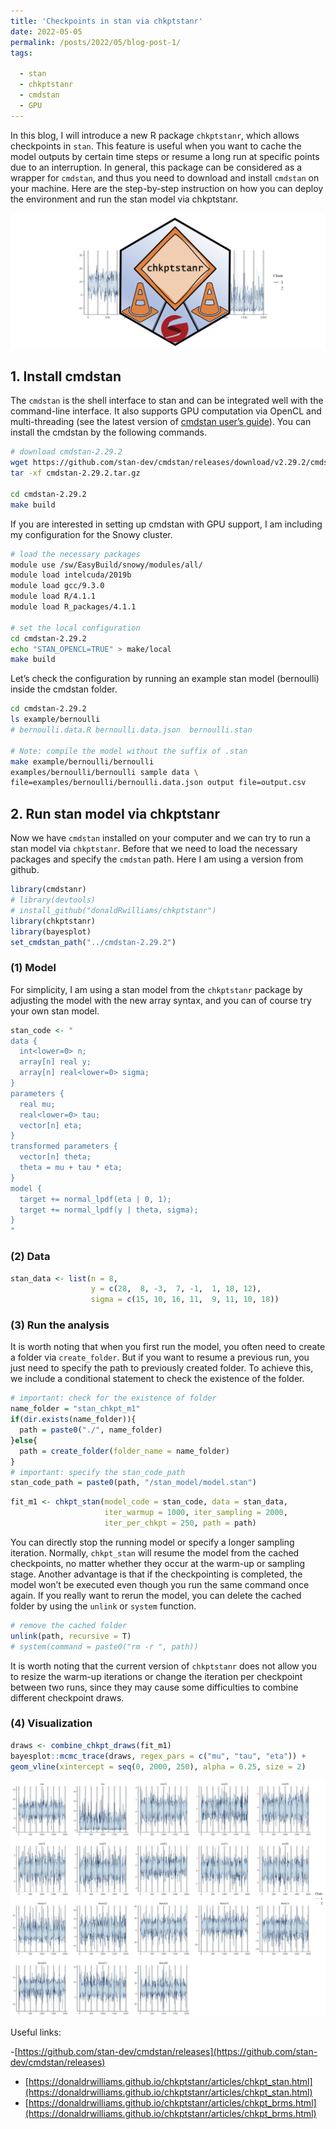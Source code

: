 ```yaml
---
title: 'Checkpoints in stan via chkptstanr'
date: 2022-05-05
permalink: /posts/2022/05/blog-post-1/
tags:

  - stan
  - chkptstanr
  - cmdstan
  - GPU
---
```


In this blog, I will introduce a new R package `chkptstanr`, which
allows checkpoints in `stan`. This feature is useful when you want to
cache the model outputs by certain time steps or resume a long run at
specific points due to an interruption. In general, this package can be
considered as a wrapper for `cmdstan`, and thus you need to download and
install `cmdstan` on your machine. Here are the step-by-step instruction
on how you can deploy the environment and run the stan model via
chkptstanr.

![Checkpoints in stan via chkptstanr](https://raw.githubusercontent.com/JakeJing/jakejing.github.io/master/_posts/pics/chkptstanr.png)

## 1. Install cmdstan


The `cmdstan` is the shell interface to stan and can be integrated well
with the command-line interface. It also supports GPU computation via
OpenCL and multi-threading (see the latest version of [cmdstan user’s
guide](https://github.com/stan-dev/cmdstan/releases)). You can install the cmdstan by the following commands.

``` bash
# download cmdstan-2.29.2
wget https://github.com/stan-dev/cmdstan/releases/download/v2.29.2/cmdstan-2.29.2.tar.gz
tar -xf cmdstan-2.29.2.tar.gz

cd cmdstan-2.29.2
make build
```

If you are interested in setting up cmdstan with GPU support, I am
including my configuration for the Snowy cluster.

``` bash
# load the necessary packages
module use /sw/EasyBuild/snowy/modules/all/
module load intelcuda/2019b
module load gcc/9.3.0
module load R/4.1.1
module load R_packages/4.1.1

# set the local configuration
cd cmdstan-2.29.2
echo "STAN_OPENCL=TRUE" > make/local
make build
```

Let’s check the configuration by running an example stan model
(bernoulli) inside the cmdstan folder.

``` bash
cd cmdstan-2.29.2
ls example/bernoulli
# bernoulli.data.R bernoulli.data.json  bernoulli.stan

# Note: compile the model without the suffix of .stan
make example/bernoulli/bernoulli
examples/bernoulli/bernoulli sample data \
file=examples/bernoulli/bernoulli.data.json output file=output.csv
```

## 2. Run stan model via chkptstanr


Now we have `cmdstan` installed on your computer and we can try to run a
stan model via `chkptstanr`. Before that we need to load the necessary
packages and specify the `cmdstan` path. Here I am using a version from
github.

``` r
library(cmdstanr)
# library(devtools)
# install_github("donaldRwilliams/chkptstanr")
library(chkptstanr)
library(bayesplot)
set_cmdstan_path("../cmdstan-2.29.2")
```

### (1) Model

For simplicity, I am using a stan model from the `chkptstanr` package by
adjusting the model with the new array syntax, and you can of course try
your own stan model.

``` r
stan_code <- "
data {
  int<lower=0> n;
  array[n] real y; 
  array[n] real<lower=0> sigma; 
}
parameters {
  real mu;
  real<lower=0> tau; 
  vector[n] eta; 
}
transformed parameters {
  vector[n] theta; 
  theta = mu + tau * eta; 
}
model {
  target += normal_lpdf(eta | 0, 1); 
  target += normal_lpdf(y | theta, sigma);  
}
"
```

### (2) Data

``` r
stan_data <- list(n = 8,
                  y = c(28,  8, -3,  7, -1,  1, 18, 12),
                  sigma = c(15, 10, 16, 11,  9, 11, 10, 18))
```

### (3) Run the analysis

It is worth noting that when you first run the model, you often need to
create a folder via `create_folder`. But if you want to resume a
previous run, you just need to specify the path to previously created
folder. To achieve this, we include a conditional statement to check the
existence of the folder.

``` r
# important: check for the existence of folder
name_folder = "stan_chkpt_m1"
if(dir.exists(name_folder)){
  path = paste0("./", name_folder)
}else{
  path = create_folder(folder_name = name_folder)
}
# important: specify the stan_code_path
stan_code_path = paste0(path, "/stan_model/model.stan") 
```

``` r
fit_m1 <- chkpt_stan(model_code = stan_code, data = stan_data, 
                     iter_warmup = 1000, iter_sampling = 2000,
                     iter_per_chkpt = 250, path = path)
```

You can directly stop the running model or specify a longer sampling
iteration. Normally, `chkpt_stan` will resume the model from the cached
checkpoints, no matter whether they occur at the warm-up or sampling
stage. Another advantage is that if the checkpointing is completed, the
model won’t be executed even though you run the same command once again.
If you really want to rerun the model, you can delete the cached folder
by using the `unlink` or `system` function.

``` r
# remove the cached folder
unlink(path, recursive = T)
# system(command = paste0("rm -r ", path))
```

It is worth noting that the current version of `chkptstanr` does not
allow you to resize the warm-up iterations or change the iteration per
checkpoint between two runs, since they may cause some difficulties to
combine different checkpoint draws.

### (4) Visualization

``` r
draws <- combine_chkpt_draws(fit_m1)
bayesplot::mcmc_trace(draws, regex_pars = c("mu", "tau", "eta")) +
geom_vline(xintercept = seq(0, 2000, 250), alpha = 0.25, size = 2)
```

![Traceplot of MCMC draws. The gray bins indicate the checkpoints.](https://raw.githubusercontent.com/JakeJing/jakejing.github.io/master/_posts/pics/traceplots_checkpoints.png)

Useful links:

-[https://github.com/stan-dev/cmdstan/releases](https://github.com/stan-dev/cmdstan/releases)
- [https://donaldrwilliams.github.io/chkptstanr/articles/chkpt_stan.html](https://donaldrwilliams.github.io/chkptstanr/articles/chkpt_stan.html)
- [https://donaldrwilliams.github.io/chkptstanr/articles/chkpt_brms.html](https://donaldrwilliams.github.io/chkptstanr/articles/chkpt_brms.html)

